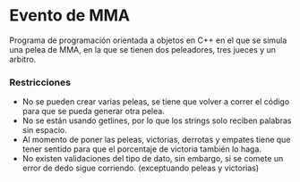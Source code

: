 # Evento de MMA
Programa de programación orientada a objetos en C++ en el que se simula una pelea de MMA, en la que se tienen dos peleadores, tres jueces y un arbitro.

### Restricciones
- No se pueden crear varias peleas, se tiene que volver a correr el código para que se pueda generar otra pelea.
- No se están usando getlines, por lo que los strings solo reciben palabras sin espacio.
- Al momento de poner las peleas, victorias, derrotas y empates tiene que tener sentido para que el porcentaje de victoria también lo haga.
- No existen validaciones del tipo de dato, sin embargo, si se comete un error de dedo sigue corriendo. (exceptuando peleas y victorias)
